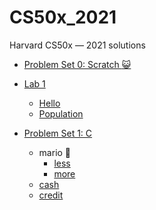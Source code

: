 # CS50x_2021
Harvard CS50x — 2021 solutions

- [Problem Set 0: Scratch :smiley_cat:](https://scratch.mit.edu/projects/517484100)

- [Lab 1](/lab1)

  - [Hello](/lab1/hello)
  - [Population](/lab1/population)
  
- [Problem Set 1: C](/pset1)

  - mario :mushroom:
    - [less](/pset1/mario/less)
    - [more](/pset1/mario/more)
  - [cash](/pset1/cash)
  - [credit](/pset1/credit)
